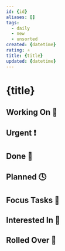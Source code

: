```yaml
---
id: {id}
aliases: []
tags:
  - daily
  - new
  - unsorted
created: {datetime}
rating: ⭐
title: {title}
updated: {datetime}
---
```


# {title}

## Working On 🎯

## Urgent ❗

## Done 🎉

## Planned 🕓

## Focus Tasks 📝

## Interested In 💭

## Rolled Over 🐌
